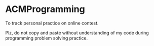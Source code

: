 # ACMProgramming
To track personal practice on online contest.

Plz, do not copy and paste without understanding of my code during programming problem solving practice.

